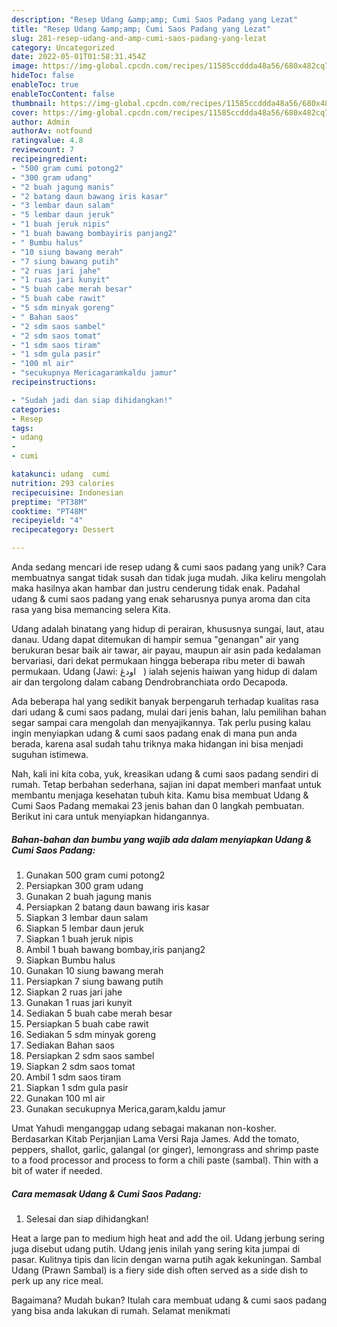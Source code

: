 ```yaml
---
description: "Resep Udang &amp;amp; Cumi Saos Padang yang Lezat"
title: "Resep Udang &amp;amp; Cumi Saos Padang yang Lezat"
slug: 281-resep-udang-and-amp-cumi-saos-padang-yang-lezat
category: Uncategorized
date: 2022-05-01T01:58:31.454Z
image: https://img-global.cpcdn.com/recipes/11585ccddda48a56/680x482cq70/udang-cumi-saos-padang-foto-resep-utama.jpg
hideToc: false
enableToc: true
enableTocContent: false
thumbnail: https://img-global.cpcdn.com/recipes/11585ccddda48a56/680x482cq70/udang-cumi-saos-padang-foto-resep-utama.jpg
cover: https://img-global.cpcdn.com/recipes/11585ccddda48a56/680x482cq70/udang-cumi-saos-padang-foto-resep-utama.jpg
author: Admin
authorAv: notfound
ratingvalue: 4.8
reviewcount: 7
recipeingredient:
- "500 gram cumi potong2"
- "300 gram udang"
- "2 buah jagung manis"
- "2 batang daun bawang iris kasar"
- "3 lembar daun salam"
- "5 lembar daun jeruk"
- "1 buah jeruk nipis"
- "1 buah bawang bombayiris panjang2"
- " Bumbu halus"
- "10 siung bawang merah"
- "7 siung bawang putih"
- "2 ruas jari jahe"
- "1 ruas jari kunyit"
- "5 buah cabe merah besar"
- "5 buah cabe rawit"
- "5 sdm minyak goreng"
- " Bahan saos"
- "2 sdm saos sambel"
- "2 sdm saos tomat"
- "1 sdm saos tiram"
- "1 sdm gula pasir"
- "100 ml air"
- "secukupnya Mericagaramkaldu jamur"
recipeinstructions:

- "Sudah jadi dan siap dihidangkan!"
categories:
- Resep
tags:
- udang
- 
- cumi

katakunci: udang  cumi 
nutrition: 293 calories
recipecuisine: Indonesian
preptime: "PT38M"
cooktime: "PT48M"
recipeyield: "4"
recipecategory: Dessert

---
```





Anda sedang mencari ide resep udang &amp; cumi saos padang yang unik? Cara membuatnya sangat tidak susah dan tidak juga mudah. Jika keliru mengolah maka hasilnya akan hambar dan justru cenderung tidak enak. Padahal udang &amp; cumi saos padang yang enak seharusnya punya aroma dan cita rasa yang bisa memancing selera Kita.





Udang adalah binatang yang hidup di perairan, khususnya sungai, laut, atau danau. Udang dapat ditemukan di hampir semua &#34;genangan&#34; air yang berukuran besar baik air tawar, air payau, maupun air asin pada kedalaman bervariasi, dari dekat permukaan hingga beberapa ribu meter di bawah permukaan. Udang (Jawi: ‏ اودڠ ‎ ‎) ialah sejenis haiwan yang hidup di dalam air dan tergolong dalam cabang Dendrobranchiata ordo Decapoda.

Ada beberapa hal yang sedikit banyak berpengaruh terhadap kualitas rasa dari udang &amp; cumi saos padang, mulai dari jenis bahan, lalu pemilihan bahan segar sampai cara mengolah dan menyajikannya. Tak perlu pusing kalau ingin menyiapkan udang &amp; cumi saos padang enak di mana pun anda berada, karena asal sudah tahu triknya maka hidangan ini bisa menjadi suguhan istimewa.






Nah, kali ini kita coba, yuk, kreasikan udang &amp; cumi saos padang sendiri di rumah. Tetap berbahan sederhana, sajian ini dapat memberi manfaat untuk membantu menjaga kesehatan tubuh kita. Kamu bisa membuat Udang &amp; Cumi Saos Padang memakai 23 jenis bahan dan 0 langkah pembuatan. Berikut ini cara untuk menyiapkan hidangannya.

<!--inarticleads1-->

##### Bahan-bahan dan bumbu yang wajib ada dalam menyiapkan Udang &amp; Cumi Saos Padang:

1. Gunakan 500 gram cumi potong2
1. Persiapkan 300 gram udang
1. Gunakan 2 buah jagung manis
1. Persiapkan 2 batang daun bawang iris kasar
1. Siapkan 3 lembar daun salam
1. Siapkan 5 lembar daun jeruk
1. Siapkan 1 buah jeruk nipis
1. Ambil 1 buah bawang bombay,iris panjang2
1. Siapkan  Bumbu halus
1. Gunakan 10 siung bawang merah
1. Persiapkan 7 siung bawang putih
1. Siapkan 2 ruas jari jahe
1. Gunakan 1 ruas jari kunyit
1. Sediakan 5 buah cabe merah besar
1. Persiapkan 5 buah cabe rawit
1. Sediakan 5 sdm minyak goreng
1. Sediakan  Bahan saos
1. Persiapkan 2 sdm saos sambel
1. Siapkan 2 sdm saos tomat
1. Ambil 1 sdm saos tiram
1. Siapkan 1 sdm gula pasir
1. Gunakan 100 ml air
1. Gunakan secukupnya Merica,garam,kaldu jamur


Umat Yahudi menganggap udang sebagai makanan non-kosher. Berdasarkan Kitab Perjanjian Lama Versi Raja James. Add the tomato, peppers, shallot, garlic, galangal (or ginger), lemongrass and shrimp paste to a food processor and process to form a chili paste (sambal). Thin with a bit of water if needed. 

<!--inarticleads2-->

##### Cara memasak Udang &amp; Cumi Saos Padang:


1. Selesai dan siap dihidangkan!

Heat a large pan to medium high heat and add the oil. Udang jerbung sering juga disebut udang putih. Udang jenis inilah yang sering kita jumpai di pasar. Kulitnya tipis dan licin dengan warna putih agak kekuningan. Sambal Udang (Prawn Sambal) is a fiery side dish often served as a side dish to perk up any rice meal. 

Bagaimana? Mudah bukan? Itulah cara membuat udang &amp; cumi saos padang yang bisa anda lakukan di rumah. Selamat menikmati
